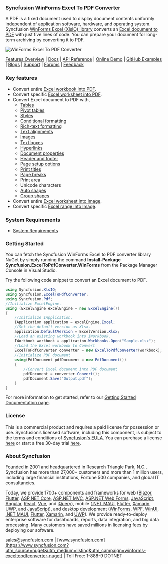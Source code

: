 ### Syncfusion WinForms Excel To PDF Converter
A PDF is a fixed document used to display document contents uniformly independent of application software, hardware, and operating system. Syncfusion [WinForms Excel (XlsIO) library](https://www.syncfusion.com/excel-framework/net?utm_source=nuget&utm_medium=listing&utm_campaign=winforms-exceltopdfconverter-nuget) converts an [Excel document to PDF](https://www.syncfusion.com/excel-framework/net/excel-to-pdf-conversion?utm_source=nuget&utm_medium=listing&utm_campaign=winforms-exceltopdfconverter-nuget) with just five lines of code. You can prepare your document for long-term archiving by converting it to PDF.

![WinForms Excel To PDF Converter](https://cdn.syncfusion.com/nuget-readme/fileformats/net-excel-to-pdf.png)

[Features Overview](https://www.syncfusion.com/excel-framework/net/excel-to-pdf-conversion?utm_source=nuget&utm_medium=listing&utm_campaign=winforms-exceltopdfconverter-nuget) | [Docs](https://help.syncfusion.com/file-formats/xlsio/excel-to-pdf-conversion?utm_source=nuget&utm_medium=listing&utm_campaign=winforms-exceltopdfconverter-nuget) | [API Reference](https://help.syncfusion.com/cr/file-formats/Syncfusion.ExcelToPdfConverter.html?utm_source=nuget&utm_medium=listing&utm_campaign=winforms-exceltopdfconverter-nuget) | [Online Demo](https://ej2.syncfusion.com/aspnetmvc/XlsIO/ExcelToPDF#/bootstrap5?utm_source=nuget&utm_medium=listing&utm_campaign=winforms-exceltopdfconverter-nuget) | [GitHub Examples](https://github.com/SyncfusionExamples/XlsIO-Examples/tree/master/Excel%20to%20PDF?utm_source=nuget&utm_medium=listing&utm_campaign=winforms-exceltopdfconverter-nuget) | [Blogs](https://www.syncfusion.com/blogs/?utm_source=nuget&utm_medium=listing&utm_campaign=windowsfroms-exceltopdfconverter-nuget&s=excel) | [Support](https://support.syncfusion.com/create?utm_source=nuget&utm_medium=listing&utm_campaign=winforms-exceltopdfconverter-nuget) | [Forums](https://www.syncfusion.com/forums?utm_source=nuget&utm_medium=listing&utm_campaign=winforms-exceltopdfconverter-nuget) | [Feedback](https://www.syncfusion.com/feedback/winforms?utm_source=nuget&utm_medium=listing&utm_campaign=winforms-exceltopdfconverter-nuget)

### Key features
* Convert entire [Excel workbook into PDF](https://help.syncfusion.com/file-formats/xlsio/excel-to-pdf-conversion#workbook-to-pdf?utm_source=nuget&utm_medium=listing&utm_campaign=winforms-exceltopdfconverter-nuget).
* Convert specific [Excel worksheet into PDF](https://help.syncfusion.com/file-formats/xlsio/excel-to-pdf-conversion#worksheet-to-pdf?utm_source=nuget&utm_medium=listing&utm_campaign=winforms-exceltopdfconverter-nuget).
* Convert Excel document to PDF with,
  * [Tables](https://help.syncfusion.com/file-formats/xlsio/working-with-excel-tables?utm_source=nuget&utm_medium=listing&utm_campaign=winforms-exceltopdfconverter-nuget)
  * [Pivot tables](https://help.syncfusion.com/file-formats/xlsio/working-with-pivot-tables?utm_source=nuget&utm_medium=listing&utm_campaign=winforms-exceltopdfconverter-nuget)
  * [Styles](https://help.syncfusion.com/file-formats/xlsio/working-with-cell-or-range-formatting#create-a-style?utm_source=nuget&utm_medium=listing&utm_campaign=winforms-exceltopdfconverter-nuget)
  * [Conditional formatting](https://help.syncfusion.com/file-formats/xlsio/working-with-conditional-formatting?utm_source=nuget&utm_medium=listing&utm_campaign=winforms-exceltopdfconverter-nuget)
  * [Rich-text formatting](https://help.syncfusion.com/file-formats/xlsio/working-with-cell-or-range-formatting#rich-text-formatting?utm_source=nuget&utm_medium=listing&utm_campaign=winforms-exceltopdfconverter-nuget)
  * [Text alignments](https://help.syncfusion.com/file-formats/xlsio/working-with-cell-or-range-formatting#apply-cell-text-alignment?utm_source=nuget&utm_medium=listing&utm_campaign=winforms-exceltopdfconverter-nuget)
  * [Images](https://help.syncfusion.com/file-formats/xlsio/working-with-pictures?utm_source=nuget&utm_medium=listing&utm_campaign=winforms-exceltopdfconverter-nuget)
  * [Text boxes](https://help.syncfusion.com/file-formats/xlsio/working-with-drawing-objects#text-box?utm_source=nuget&utm_medium=listing&utm_campaign=winforms-exceltopdfconverter-nuget)
  * [Hyperlinks](https://help.syncfusion.com/file-formats/xlsio/worksheet-cells-manipulation#hyperlinks?utm_source=nuget&utm_medium=listing&utm_campaign=winforms-exceltopdfconverter-nuget)
  * [Document properties](https://www.syncfusion.com/kb/8441/add-custom-properties-into-excel-document?utm_source=nuget&utm_medium=listing&utm_campaign=winforms-exceltopdfconverter-nuget)
  * [Header and footer](https://www.syncfusion.com/kb/1933/add-excel-headers-and-footers-in-c-vb-net?utm_source=nuget&utm_medium=listing&utm_campaign=winforms-exceltopdfconverter-nuget)
  * [Page setup options](https://help.syncfusion.com/file-formats/xlsio/working-with-excel-worksheet#page-setup-settings?utm_source=nuget&utm_medium=listing&utm_campaign=winforms-exceltopdfconverter-nuget)
  * [Print titles](https://help.syncfusion.com/file-formats/xlsio/working-with-excel-worksheet#page-setup-settings?utm_source=nuget&utm_medium=listing&utm_campaign=winforms-exceltopdfconverter-nuget)
  * [Page breaks](https://help.syncfusion.com/file-formats/xlsio/working-with-excel-worksheet#page-setup-settings?utm_source=nuget&utm_medium=listing&utm_campaign=winforms-exceltopdfconverter-nuget)
  * Print area
  * Unicode characters
  * [Auto shapes](https://help.syncfusion.com/file-formats/xlsio/working-with-drawing-objects#autoshapes?utm_source=nuget&utm_medium=listing&utm_campaign=winforms-exceltopdfconverter-nuget)
  * [Group shapes](https://help.syncfusion.com/file-formats/xlsio/working-with-drawing-objects#group-shapes?utm_source=nuget&utm_medium=listing&utm_campaign=winforms-exceltopdfconverter-nuget)
* Convert entire [Excel worksheet into Image](https://help.syncfusion.com/file-formats/xlsio/worksheet-to-image-conversion?utm_source=nuget&utm_medium=listing&utm_campaign=winforms-exceltopdfconverter-nuget).
* Convert specific [Excel range into Image](https://help.syncfusion.com/file-formats/xlsio/worksheet-to-image-conversion?utm_source=nuget&utm_medium=listing&utm_campaign=winforms-exceltopdfconverter-nuget).

### System Requirements

* [System Requirements](https://help.syncfusion.com/file-formats/installation-and-upgrade/system-requirements?utm_source=nuget&utm_medium=listing&utm_campaign=winforms-exceltopdfconverter-nuget)

### Getting Started

You can fetch the Syncfusion WinForms Excel to PDF converter library NuGet by simply running the command **Install-Package Syncfusion.ExcelToPdfConverter.WinForms** from the Package Manager Console in Visual Studio.

Try the following code snippet to convert an Excel document to PDF.

```csharp
using Syncfusion.XlsIO;
using Syncfusion.ExcelToPdfConverter;
using Syncfusion.Pdf;
//Initialize ExcelEngine.
using (ExcelEngine excelEngine = new ExcelEngine())
{
    //Initialize IApplication.
    IApplication application = excelEngine.Excel;
    //Set the default version as Xlsx.
    application.DefaultVersion = ExcelVersion.Xlsx;
    //Load an existing workbook into IWorkbook.
    IWorkbook workbook = application.Workbooks.Open("Sample.xlsx");
    //Load the Excel workbook to Convert
    ExcelToPdfConverter converter = new ExcelToPdfConverter(workbook);
    //Initialize PDF document
    using(PdfDocument pdfDocument = new PdfDocument())
    {
        //Convert Excel document into PDF document
        pdfDocument = converter.Convert();
        pdfDocument.Save("Output.pdf");
	}
}
```

For more information to get started, refer to our [Getting Started Documentation page](https://help.syncfusion.com/file-formats/xlsio/getting-started-create-excel-file-csharp-vbnet?utm_source=nuget&utm_medium=listing&utm_campaign=winforms-exceltopdfconverter-nuget).

### License

This is a commercial product and requires a paid license for possession or use. Syncfusion’s licensed software, including this component, is subject to the terms and conditions of [Syncfusion's EULA](https://www.syncfusion.com/eula/es/?utm_source=nuget&utm_medium=listing&utm_campaign=winforms-exceltopdfconverter-nuget). You can purchase a license [here](https://www.syncfusion.com/sales/products?utm_source=nuget&utm_medium=listing&utm_campaign=winforms-exceltopdfconverter-nuget) or start a free 30-day trial [here](https://www.syncfusion.com/account/manage-trials/start-trials?utm_source=nuget&utm_medium=listing&utm_campaign=winforms-exceltopdfconverter-nuget).

### About Syncfusion

Founded in 2001 and headquartered in Research Triangle Park, N.C., Syncfusion has more than 27,000+ customers and more than 1 million users, including large financial institutions, Fortune 500 companies, and global IT consultancies.
 
Today, we provide 1700+ components and frameworks for web ([Blazor](https://www.syncfusion.com/blazor-components?utm_source=nuget&utm_medium=listing&utm_campaign=winforms-exceltopdfconverter-nuget), [Flutter](https://www.syncfusion.com/flutter-widgets?utm_source=nuget&utm_medium=listing&utm_campaign=winforms-exceltopdfconverter-nuget), [ASP.NET Core](https://www.syncfusion.com/aspnet-core-ui-controls?utm_source=nuget&utm_medium=listing&utm_campaign=winforms-exceltopdfconverter-nuget), [ASP.NET MVC](https://www.syncfusion.com/aspnet-mvc-ui-controls?utm_source=nuget&utm_medium=listing&utm_campaign=winforms-exceltopdfconverter-nuget), [ASP.NET Web Forms](https://www.syncfusion.com/jquery/aspnet-webforms-ui-controls?utm_source=nuget&utm_medium=listing&utm_campaign=winforms-exceltopdfconverter-nuget), [JavaScript](https://www.syncfusion.com/javascript-ui-controls?utm_source=nuget&utm_medium=listing&utm_campaign=winforms-exceltopdfconverter-nuget), [Angular](https://www.syncfusion.com/angular-ui-components?utm_source=nuget&utm_medium=listing&utm_campaign=winforms-exceltopdfconverter-nuget), [React](https://www.syncfusion.com/react-ui-components?utm_source=nuget&utm_medium=listing&utm_campaign=winforms-exceltopdfconverter-nuget), [Vue](https://www.syncfusion.com/vue-ui-components?utm_source=nuget&utm_medium=listing&utm_campaign=winforms-exceltopdfconverter-nuget), and [jQuery](https://www.syncfusion.com/jquery-ui-widgets?utm_source=nuget&utm_medium=listing&utm_campaign=winforms-exceltopdfconverter-nuget)), mobile ([.NET MAUI](https://www.syncfusion.com/maui-controls?utm_source=nuget&utm_medium=listing&utm_campaign=winforms-exceltopdfconverter-nuget), [Flutter](https://www.syncfusion.com/flutter-widgets?utm_source=nuget&utm_medium=listing&utm_campaign=winforms-exceltopdfconverter-nuget), [Xamarin](https://www.syncfusion.com/xamarin-ui-controls?utm_source=nuget&utm_medium=listing&utm_campaign=winforms-exceltopdfconverter-nuget), [UWP](https://www.syncfusion.com/uwp-ui-controls?utm_source=nuget&utm_medium=listing&utm_campaign=winforms-exceltopdfconverter-nuget), and [JavaScript](https://www.syncfusion.com/javascript-ui-controls?utm_source=nuget&utm_medium=listing&utm_campaign=winforms-exceltopdfconverter-nuget)), and desktop development ([WinForms](https://www.syncfusion.com/winforms-ui-controls?utm_source=nuget&utm_medium=listing&utm_campaign=winforms-exceltopdfconverter-nuget), [WPF](https://www.syncfusion.com/wpf-controls?utm_source=nuget&utm_medium=listing&utm_campaign=winforms-exceltopdfconverter-nuget), [WinUI](https://www.syncfusion.com/winui-controls?utm_source=nuget&utm_medium=listing&utm_campaign=winforms-exceltopdfconverter-nuget), [.NET MAUI](https://www.syncfusion.com/maui-controls?utm_source=nuget&utm_medium=listing&utm_campaign=winforms-exceltopdfconverter-nuget), [Flutter](https://www.syncfusion.com/flutter-widgets?utm_source=nuget&utm_medium=listing&utm_campaign=winforms-exceltopdfconverter-nuget), [Xamarin](https://www.syncfusion.com/xamarin-ui-controls?utm_source=nuget&utm_medium=listing&utm_campaign=winforms-exceltopdfconverter-nuget), and [UWP](https://www.syncfusion.com/uwp-ui-controls?utm_source=nuget&utm_medium=listing&utm_campaign=winforms-exceltopdfconverter-nuget)). We provide ready-to-deploy enterprise software for dashboards, reports, data integration, and big data processing. Many customers have saved millions in licensing fees by deploying our software.

[sales@syncfusion.com](mailto:sales@syncfusion.com?Subject=Syncfusion%20WinForms%20ExcelToPDFConverter-%20NuGet) | [www.syncfusion.com](https://www.syncfusion.com?utm_source=nuget&utm_medium=listing&utm_campaign=winforms-exceltopdfconverter-nuget) | Toll Free: 1-888-9 DOTNET